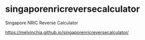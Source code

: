 # singaporenricreversecalculator
Singapore NRIC Reverse Calculator

https://melvinchia.github.io/singaporenricreversecalculator/
